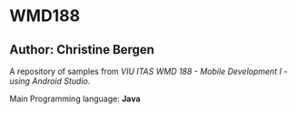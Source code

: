 # WMD188
## Author: Christine Bergen

A repository of samples from *VIU ITAS WMD 188 - Mobile Development I - using Android Studio.*

Main Programming language: **Java**
